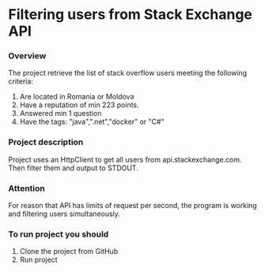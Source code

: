 # Filtering users from Stack Exchange API


### Overview
The project retrieve the list of stack overflow users meeting the following criteria:
1. Are located in Romania or Moldova
2. Have a reputation of min 223 points.
3. Answered min 1 question
4. Have the tags: "java",".net","docker" or "C#"

### Project description
Project uses an HttpClient to get all users from api.stackexchange.com. Then filter them and output to STDOUT.

### Attention
For reason that API has limits of request per second, the program is working and filtering users simultaneously.  

### To run project you should

1. Clone the project from GitHub
2. Run project